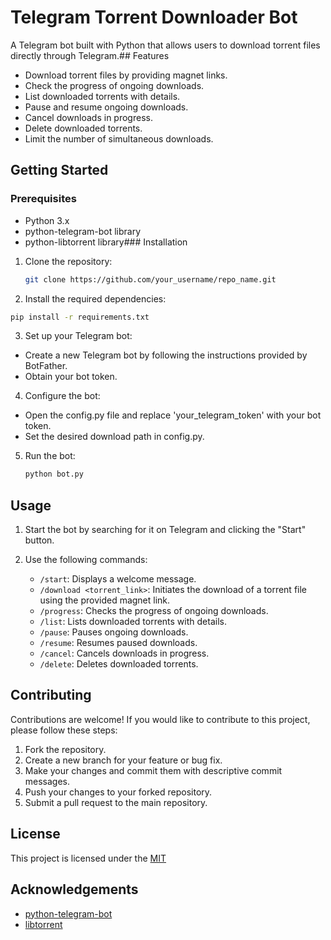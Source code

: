 # Telegram Torrent Downloader Bot

A Telegram bot built with Python that allows users to download torrent files directly through Telegram.## Features

- Download torrent files by providing magnet links.
- Check the progress of ongoing downloads.
- List downloaded torrents with details.
- Pause and resume ongoing downloads.
- Cancel downloads in progress.
- Delete downloaded torrents.
- Limit the number of simultaneous downloads.

## Getting Started

### Prerequisites

- Python 3.x
- python-telegram-bot library
- python-libtorrent library### Installation

1. Clone the repository:

   ```bash
   git clone https://github.com/your_username/repo_name.git
   ```

2. Install the required dependencies:

```bash 
pip install -r requirements.txt
```
3. Set up your Telegram bot:

- Create a new Telegram bot by following the instructions provided by BotFather.
- Obtain your bot token.

4. Configure the bot:

- Open the config.py file and replace 'your_telegram_token' with your bot token.
- Set the desired download path in config.py.

5. Run the bot: 
    ```bash
    python bot.py
    ```
## Usage

1. Start the bot by searching for it on Telegram and clicking the "Start" button.

2. Use the following commands:

   - `/start`: Displays a welcome message.
   - `/download <torrent_link>`: Initiates the download of a torrent file using the provided magnet link.
   - `/progress`: Checks the progress of ongoing downloads.
   - `/list`: Lists downloaded torrents with details.
   - `/pause`: Pauses ongoing downloads.
   - `/resume`: Resumes paused downloads.
   - `/cancel`: Cancels downloads in progress.
   - `/delete`: Deletes downloaded torrents.



## Contributing

Contributions are welcome! If you would like to contribute to this project, please follow these steps:

1. Fork the repository.
2. Create a new branch for your feature or bug fix.
3. Make your changes and commit them with descriptive commit messages.
4. Push your changes to your forked repository.
5. Submit a pull request to the main repository.

## License

This project is licensed under the [MIT](https://choosealicense.com/licenses/mit/)

## Acknowledgements

- [python-telegram-bot](https://github.com/python-telegram-bot/python-telegram-bot)
- [libtorrent](https://github.com/arvidn/libtorrent)
